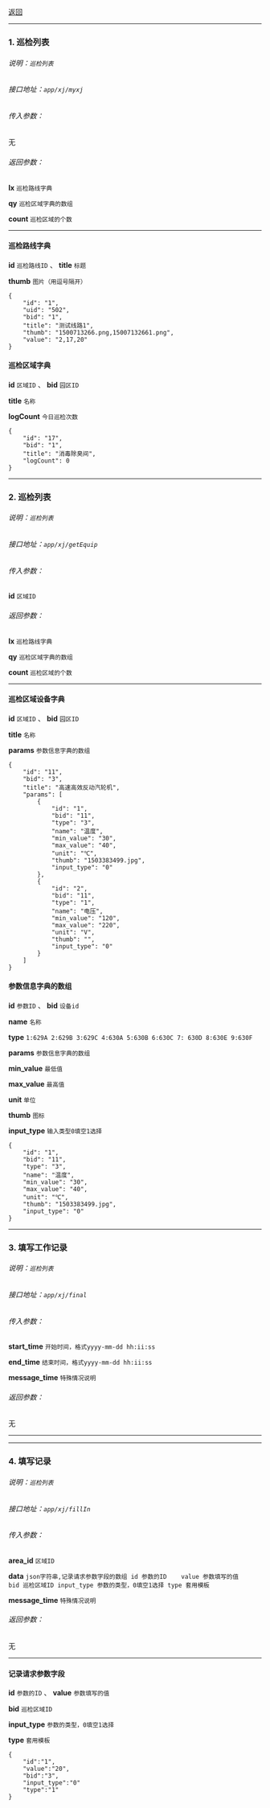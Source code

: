 [返回](main.md)


***

### 1. 巡检列表

###### 说明：`巡检列表`

###### 接口地址：`app/xj/myxj`

###### 传入参数：

无

###### 返回参数：

**lx** `巡检路线字典`

**qy** `巡检区域字典的数组`

**count** `巡检区域的个数`

***

#### **巡检路线字典**

**id**          `巡检路线ID`
、
**title**       `标题`

**thumb**       `图片（用逗号隔开）`

```
{
    "id": "1",
    "uid": "502",
    "bid": "1",
    "title": "测试线路1",
    "thumb": "1500713266.png,15007132661.png",
    "value": "2,17,20"
}
```

#### **巡检区域字典**

**id**          `区域ID`
、
**bid**         `园区ID`

**title**       `名称`

**logCount**    `今日巡检次数`


```
{
    "id": "17",
    "bid": "1",
    "title": "消毒除臭间",
    "logCount": 0
}
```



***

### 2. 巡检列表

###### 说明：`巡检列表`

###### 接口地址：`app/xj/getEquip`

###### 传入参数：

**id** `区域ID`

###### 返回参数：

**lx** `巡检路线字典`

**qy** `巡检区域字典的数组`

**count** `巡检区域的个数`

***



#### **巡检区域设备字典**

**id**          `区域ID`
、
**bid**         `园区ID`

**title**       `名称`

**params**      `参数信息字典的数组`



```
{
    "id": "11",
    "bid": "3",
    "title": "高速高效反动汽轮机",
    "params": [
        {
            "id": "1",
            "bid": "11",
            "type": "3",
            "name": "温度",
            "min_value": "30",
            "max_value": "40",
            "unit": "℃",
            "thumb": "1503383499.jpg",
            "input_type": "0"
        },
        {
            "id": "2",
            "bid": "11",
            "type": "1",
            "name": "电压",
            "min_value": "120",
            "max_value": "220",
            "unit": "V",
            "thumb": "",
            "input_type": "0"
        }
    ]
}
```


#### **参数信息字典的数组**

**id**          `参数ID`
、
**bid**         `设备id`

**name**        `名称`

**type**        `1:629A 2:629B 3:629C 4:630A 5:630B 6:630C 7: 630D 8:630E 9:630F`

**params**      `参数信息字典的数组`

**min_value**   `最低值`

**max_value**   `最高值`

**unit**        `单位`

**thumb**       `图标`

**input_type**  `输入类型0填空1选择`

```
{
    "id": "1",
    "bid": "11",
    "type": "3",
    "name": "温度",
    "min_value": "30",
    "max_value": "40",
    "unit": "℃",
    "thumb": "1503383499.jpg",
    "input_type": "0"
}
```


***

### 3. 填写工作记录

###### 说明：`巡检列表`

###### 接口地址：`app/xj/final`

###### 传入参数：

**start_time** `开始时间，格式yyyy-mm-dd hh:ii:ss`

**end_time** `结束时间，格式yyyy-mm-dd hh:ii:ss`

**message_time** `特殊情况说明`

###### 返回参数：

无

***

***

### 4. 填写记录

###### 说明：`巡检列表`

###### 接口地址：`app/xj/fillIn`

###### 传入参数：

**area_id** `区域ID`

**data** `json字符串,记录请求参数字段的数组
id 参数的ID	value 参数填写的值	bid 巡检区域ID
input_type 参数的类型，0填空1选择	type 套用模板`

**message_time** `特殊情况说明`

###### 返回参数：

无

***

#### **记录请求参数字段**

**id**          `参数的ID`
、
**value**       `参数填写的值`

**bid**         `巡检区域ID`

**input_type**  `参数的类型，0填空1选择`

**type**        `套用模板`

```
{
    "id":"1",
    "value":"20",
    "bid":"3",
    "input_type":"0"
    "type":"1"
}
```